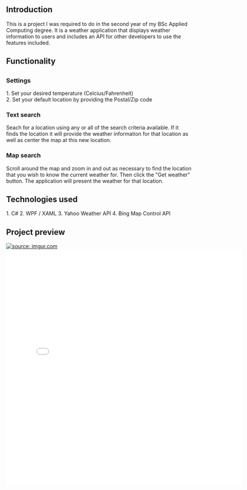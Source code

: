 <h2>Introduction</h2>
This is a project I was required to do in the second year of my BSc Applied Computing degree. It is a weather application that displays weather information to users and includes an API for other developers to use the features included.
<h2>Functionality<h2>
<h3>Settings</h3>
1. Set your desired temperature (Celcius/Fahrenheit)<br>
2. Set your default location by providing the Postal/Zip code

<h3>Text search</h3>
Seach for a location using any or all of the search criteria available. If it finds the location it will provide the weather information for that location as well as center the map at this new location.

<h3>Map search</h3>
Scroll around the map and zoom in and out as necessary to find the location that you wish to know the current weather for. Then click the "Get weather" button. The application will present the weather for that location.

<h2>Technologies used</h2>
1. C#
2. WPF / XAML
3. Yahoo Weather API
4. Bing Map Control API

<h2>Project preview</h2>
<a href="http://imgur.com/M2G2Hc9"><img src="http://i.imgur.com/M2G2Hc9.png" title="source: imgur.com" /></a>
<iframe src="//instagram.com/p/yfC3G5GcTS/embed" width="640" height="640" frameborder="0" scrolling="no" />

<h2>Future Improvements</h2>
1. Re-design the text search to use only one single text field that can contain any and all search terms necessary.
2. Provide weather trend information: compare weather to last year etc. - implement using MySQL.
